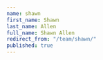 ```yaml
---
name: shawn
first_name: Shawn
last_name: Allen
full_name: Shawn Allen
redirect_from: "/team/shawn/"
published: true
---
```


